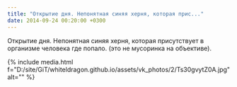 ```yaml
---
title: "Открытие дня. Непонятная синяя херня, которая прис..."
date: 2014-09-24 00:20:00 +0300
---
```


Открытие дня. Непонятная синяя херня, которая присутствует в организме человека где попало. (это не мусоринка на объективе).

{% include media.html f="D:/site/GiT/whiteldragon.github.io/assets/vk_photos/2/Ts30gvytZ0A.jpg" alt="" %}
